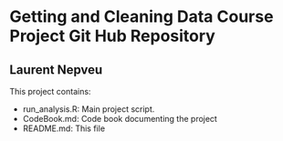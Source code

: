 # Getting and Cleaning Data Course Project Git Hub Repository

## Laurent Nepveu

This project contains:

- run_analysis.R: Main project script.
- CodeBook.md: Code book documenting the project
- README.md: This file

